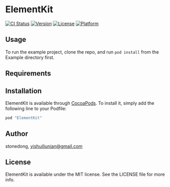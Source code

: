 # ElementKit

[![CI Status](http://img.shields.io/travis/stonedong/ElementKit.svg?style=flat)](https://travis-ci.org/stonedong/ElementKit)
[![Version](https://img.shields.io/cocoapods/v/ElementKit.svg?style=flat)](http://cocoapods.org/pods/ElementKit)
[![License](https://img.shields.io/cocoapods/l/ElementKit.svg?style=flat)](http://cocoapods.org/pods/ElementKit)
[![Platform](https://img.shields.io/cocoapods/p/ElementKit.svg?style=flat)](http://cocoapods.org/pods/ElementKit)

## Usage

To run the example project, clone the repo, and run `pod install` from the Example directory first.

## Requirements

## Installation

ElementKit is available through [CocoaPods](http://cocoapods.org). To install
it, simply add the following line to your Podfile:

```ruby
pod "ElementKit"
```

## Author

stonedong, yishuiliunian@gmail.com

## License

ElementKit is available under the MIT license. See the LICENSE file for more info.
